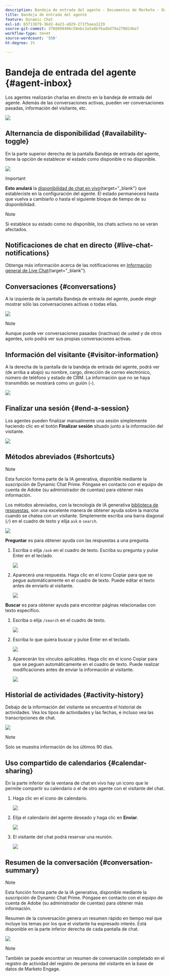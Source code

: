 ```yaml
---
description: Bandeja de entrada del agente - Documentos de Marketo - Documentación del producto
title: Bandeja de entrada del agente
feature: Dynamic Chat
exl-id: 65f13879-36d2-4a23-a029-271f5aea1229
source-git-commit: 3788898496c50ebc3a5a8bf6adbd79a270024be7
workflow-type: tm+mt
source-wordcount: '550'
ht-degree: 1%

---
```


# Bandeja de entrada del agente {#agent-inbox}

Los agentes realizarán charlas en directo en la bandeja de entrada del agente. Además de las conversaciones activas, pueden ver conversaciones pasadas, información del visitante, etc.

![](assets/agent-inbox-1.png)

## Alternancia de disponibilidad {#availability-toggle}

En la parte superior derecha de la pantalla Bandeja de entrada del agente, tiene la opción de establecer el estado como disponible o no disponible.

![](assets/agent-inbox-2.png)

>[!IMPORTANT]
>
>**Esto anulará** la [disponibilidad de chat en vivo](/help/marketo/product-docs/demand-generation/dynamic-chat/setup-and-configuration/agent-settings.md#live-chat-availability){target="_blank"} que estableciste en la configuración del agente. El estado permanecerá hasta que vuelva a cambiarlo o hasta el siguiente bloque de tiempo de su disponibilidad.

>[!NOTE]
>
>Si establece su estado como no disponible, los chats activos no se verán afectados.

## Notificaciones de chat en directo {#live-chat-notifications}

Obtenga más información acerca de las notificaciones en [Información general de Live Chat](/help/marketo/product-docs/demand-generation/dynamic-chat/live-chat/live-chat-overview.md#live-chat-notifications){target="_blank"}.

## Conversaciones {#conversations}

A la izquierda de la pantalla Bandeja de entrada del agente, puede elegir mostrar sólo las conversaciones activas o todas ellas.

![](assets/agent-inbox-4.png)

>[!NOTE]
>
>Aunque puede ver conversaciones pasadas (inactivas) de usted y de otros agentes, solo podrá ver sus propias conversaciones activas.

## Información del visitante {#visitor-information}

A la derecha de la pantalla de la bandeja de entrada del agente, podrá ver (de arriba a abajo) su nombre, cargo, dirección de correo electrónico, número de teléfono y estado de CRM. La información que no se haya transmitido se mostrará como un guión (-).

![](assets/agent-inbox-5.png)

## Finalizar una sesión {#end-a-session}

Los agentes pueden finalizar manualmente una sesión simplemente haciendo clic en el botón **Finalizar sesión** situado junto a la información del visitante.

![](assets/agent-inbox-6.png)

## Métodos abreviados {#shortcuts}

>[!NOTE]
>
>Esta función forma parte de la IA generativa, disponible mediante la suscripción de Dynamic Chat Prime. Póngase en contacto con el equipo de cuenta de Adobe (su administrador de cuentas) para obtener más información.

Los métodos abreviados, con la tecnología de IA generativa [biblioteca de respuestas](/help/marketo/product-docs/demand-generation/dynamic-chat/generative-ai/response-library.md), son una excelente manera de obtener ayuda sobre la marcha cuando se chatea con un visitante. Simplemente escriba una barra diagonal (`/`) en el cuadro de texto y elija `ask` o `search`.

![](assets/agent-inbox-7.png)

**Preguntar** es para obtener ayuda con las respuestas a una pregunta.

1. Escriba o elija `/ask` en el cuadro de texto. Escriba su pregunta y pulse Enter en el teclado.

   ![](assets/agent-inbox-8.png)

1. Aparecerá una respuesta. Haga clic en el icono Copiar para que se pegue automáticamente en el cuadro de texto. Puede editar el texto antes de enviarlo al visitante.

   ![](assets/agent-inbox-9.png)

**Buscar** es para obtener ayuda para encontrar páginas relacionadas con texto específico.

1. Escriba o elija `/search` en el cuadro de texto.

   ![](assets/agent-inbox-10.png)

1. Escriba lo que quiera buscar y pulse Enter en el teclado.

   ![](assets/agent-inbox-11.png)

1. Aparecerán los vínculos aplicables. Haga clic en el icono Copiar para que se peguen automáticamente en el cuadro de texto. Puede realizar modificaciones antes de enviar la información al visitante.

   ![](assets/agent-inbox-12.png)

## Historial de actividades {#activity-history}

Debajo de la información del visitante se encuentra el historial de actividades. Vea los tipos de actividades y las fechas, e incluso vea las transcripciones de chat.

![](assets/agent-inbox-13.png)

>[!NOTE]
>
>Solo se muestra información de los últimos 90 días.

## Uso compartido de calendarios {#calendar-sharing}

En la parte inferior de la ventana de chat en vivo hay un icono que le permite compartir su calendario o el de otro agente con el visitante del chat.

1. Haga clic en el icono de calendario.

   ![](assets/agent-inbox-14.png)

1. Elija el calendario del agente deseado y haga clic en **Enviar**.

   ![](assets/agent-inbox-15.png)

1. El visitante del chat podrá reservar una reunión.

   ![](assets/agent-inbox-16.png)

## Resumen de la conversación {#conversation-summary}

>[!NOTE]
>
>Esta función forma parte de la IA generativa, disponible mediante la suscripción de Dynamic Chat Prime. Póngase en contacto con el equipo de cuenta de Adobe (su administrador de cuentas) para obtener más información.

Resumen de la conversación genera un resumen rápido en tiempo real que incluye los temas por los que el visitante ha expresado interés. Está disponible en la parte inferior derecha de cada pantalla de chat.

![](assets/agent-inbox-17.png)

>[!NOTE]
>
>También se puede encontrar un resumen de conversación completado en el registro de actividad del registro de persona del visitante en la base de datos de Marketo Engage.
